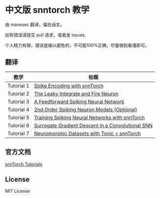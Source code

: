# 中文版 snntorch 教学
由 manesec 翻译，偏白话文。

如有错误请提交 pull 请求，或者发 issues.

个人精力有限，错误是难以避免的，不可能100%正确，尽量做到看懂即可。

## 翻译

|  教学   | 标题  |
|  ----  | ----  |
|  Tutorial 1 | [Spike Encoding with snnTorch](./Tutorial%201_Spike%20Encoding%20with%20snnTorch.ipynb) |
|  Tutorial 2 | [The Leaky Integrate and Fire Neuron](./Tutorial%202_The%20Leaky%20Integrate%20and%20Fire%20Neuron.ipynb) |
|  Tutorial 3 | [A Feedforward Spiking Neural Network](./Tutorial%203_A%20Feedforward%20Spiking%20Neural%20Network.ipynb) |
|  Tutorial 4 | [2nd Order Spiking Neuron Models (Optional)](./Tutorial%204_2nd%20Order%20Spiking%20Neuron%20Models%20%28Optional%29.ipynb) |
|  Tutorial 5 | [Training Spiking Neural Networks with snnTorch](./Tutorial%205_Training%20Spiking%20Neural%20Networks%20with%20snnTorch.ipynb) |
|  Tutorial 6 | [Surrogate Gradient Descent in a Convolutional SNN](./Tutorial%206_Surrogate%20Gradient%20Descent%20in%20a%20Convolutional%20SNN.ipynb) |
|  Tutorial 7 | [Neuromorphic Datasets with Tonic + snnTorch](./Tutorial%207_Neuromorphic%20Datasets%20with%20Tonic%20and%20snnTorch.ipynb) |


## 官方文档

[snnTorch Tutorials](https://snntorch.readthedocs.io/en/latest/tutorials/index.html)

## License

MIT License